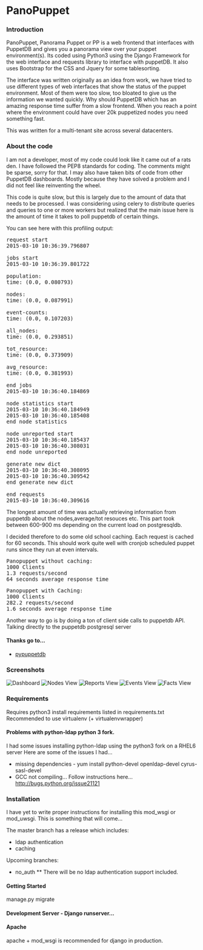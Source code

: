 # PanoPuppet


### Introduction

PanoPuppet, Panorama Puppet or PP is a web frontend that interfaces with PuppetDB
and gives you a panorama view over your puppet environment(s). Its coded using Python3
using the Django Framework for the web interface and requests library to interface with
puppetDB. It also uses Bootstrap for the CSS and Jquery for some tablesorting.

The interface was written originally as an idea from work, we have tried to
use different types of web interfaces that show the status of the puppet
environment. Most of them were too slow, too bloated to give us the information
we wanted quickly. Why should PuppetDB which has an amazing response time
suffer from a slow frontend. When you reach a point where the environment could
have over 20k puppetized nodes you need something fast.

This was written for a multi-tenant site across several datacenters.

### About the code

I am not a developer, most of my code could look like it came out of a
rats den. I have followed the PEP8 standards for coding. The comments might be sparse,
sorry for that.
I may also have taken bits of code from other PuppetDB dashboards. Mostly because
they have solved a problem and I did not feel like reinventing the wheel.

This code is quite slow, but this is largely due to the amount of data that
needs to be processed. I was considering using celery to distribute queries
and queries to one or more workers but realized that the main issue here is
the amount of time it takes to poll puppetdb of certain things.

You can see here with this profiling output:

<pre>
request start
2015-03-10 10:36:39.796807

jobs start
2015-03-10 10:36:39.801722

population:
time: (0.0, 0.080793)

nodes:
time: (0.0, 0.087991)

event-counts:
time: (0.0, 0.107203)

all_nodes:
time: (0.0, 0.293851)

tot_resource:
time: (0.0, 0.373909)

avg_resource:
time: (0.0, 0.381993)

end jobs
2015-03-10 10:36:40.184869

node statistics start
2015-03-10 10:36:40.184949
2015-03-10 10:36:40.185408
end node statistics

node unreported start
2015-03-10 10:36:40.185437
2015-03-10 10:36:40.308031
end node unreported

generate new dict
2015-03-10 10:36:40.308095
2015-03-10 10:36:40.309542
end generate new dict

end requests
2015-03-10 10:36:40.309616
</pre>

The longest amount of time was actually retrieving information from puppetdb about the 
nodes,average/tot resouces etc.
This part took between 600-900 ms depending on the current load on postgresqldb.

I decided therefore to do some old school caching.
Each request is cached for 60 seconds. This should work quite well with cronjob scheduled puppet
runs since they run at even intervals.


<pre>
Panopuppet without caching:
1000 Clients
1.3 requests/second
64 seconds average response time
</pre>
<pre>
Panopuppet with Caching:
1000 Clients
282.2 requests/second
1.6 seconds average response time
</pre>

Another way to go is by doing a ton of client side calls to puppetdb API.
Talking directly to the puppetdb postgresql server

#### Thanks go to...

* [pypuppetdb](https://github.com/puppet-community/pypuppetdb)

### Screenshots
![Dashboard](screenshots/pano_dash.png)
![Nodes View](screenshots/pano_nodes.png)
![Reports View](screenshots/pano_reports.png)
![Events View](screenshots/pano_events.png)
![Facts View](screenshots/pano_facts.png)


### Requirements

Requires python3
install requirements listed in requirements.txt
Recommended to use virtualenv (+ virtualenvwrapper)


#### Problems with python-ldap python 3 fork.
I had some issues installing python-ldap using the python3 fork on a RHEL6 server
Here are some of the issues I had...
 * missing dependencies - yum install python-devel openldap-devel cyrus-sasl-devel
 * GCC not compiling... Follow instructions here... http://bugs.python.org/issue21121


### Installation
I have yet to write proper instructions for installing this mod_wsgi or mod_uwsgi.
This is something that will come...

The master branch has a release which includes:
* ldap authentication
* caching

Upcoming branches:
* no_auth
** There will be no ldap authentication support included.

#### Getting Started
manage.py migrate

#### Development Server - Django runserver...

#### Apache

apache + mod_wsgi is recommended for django in production.